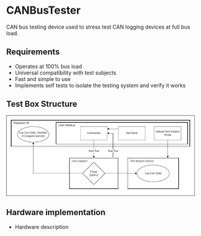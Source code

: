 # CANBusTester
CAN bus testing device used to stress test CAN logging devices at full bus load.

## Requirements
- Operates at 100% bus load
- Universal compatibility with test subjects
- Fast and simple to use
- Implements self tests to isolate the testing system and verify it works

## Test Box Structure
![alt text](CANBusTester.drawio.png)

## Hardware implementation
- Hardware description
